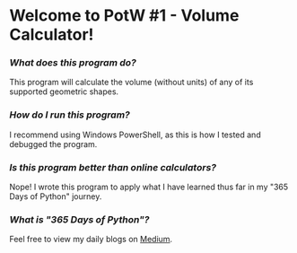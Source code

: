 # **Welcome to PotW #1 - Volume Calculator!**

### ***What does this program do?***

This program will calculate the volume (without units) of any of its supported geometric shapes.

### ***How do I run this program?***

I recommend using Windows PowerShell, as this is how I tested and debugged the program.

### ***Is this program better than online calculators?***

Nope! I wrote this program to apply what I have learned thus far in my "365 Days of Python" journey.

### ***What is "365 Days of Python"?***

Feel free to view my daily blogs on [Medium](https://medium.com/@1809031104050311011804).
